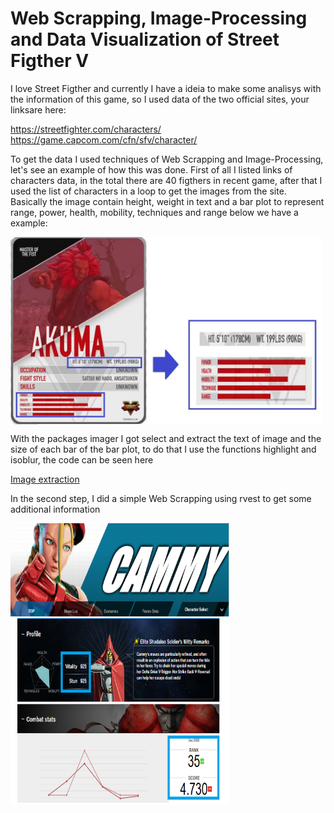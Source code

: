 # Web Scrapping, Image-Processing and Data Visualization of Street Figther V 

I love Street Figther and currently I have a ideia to make some analisys with the information of this game, so I used data of the two official sites, your linksare here:

https://streetfighter.com/characters/
https://game.capcom.com/cfn/sfv/character/

To get the data I used techniques of Web Scrapping and Image-Processing, let's see an example of how this was done.
First of all I listed links of characters data, in the total there are 40 figthers in recent game, after that I used the list of characters in a loop to get the images from the site. Basically the image contain height, weight in text and a bar plot to represent range, power, health, mobility, techniques and range below we have a example:

<img align="center" width="500" height="300" src="https://github.com/WOLFurriell/StreetFigtherV/blob/master/04.auxiliar/akuma_exemplo.jpg">

With the packages imager I got select and extract the text of image and the size of each bar of the bar plot, to do that I use the functions highlight and isoblur, the code can be seen here

[Image extraction](https://github.com/WOLFurriell/StreetFigtherV/blob/master/pgms%20-GIT/02.Tratamento_Imagens.R)

In the second step, I did a simple Web Scrapping using rvest to get some additional information

<img align="center" width="350" height="450" src="https://github.com/WOLFurriell/StreetFigtherV/blob/master/04.auxiliar/ex_cammy.png">

